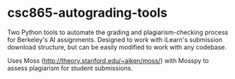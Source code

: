 # csc865-autograding-tools
Two Python tools to automate the grading and plagiarism-checking process for Berkeley's AI assignments. Designed to work with iLearn's submission download structure, but can be easily modified to work with any codebase.

Uses Moss (http://theory.stanford.edu/~aiken/moss/) with Mosspy to assess plagiarism for student submissions. 

